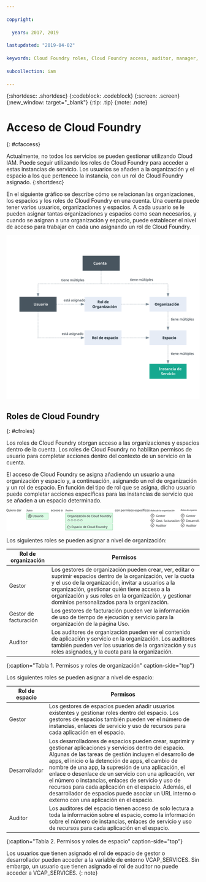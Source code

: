 ```yaml
---

copyright:

  years: 2017, 2019

lastupdated: "2019-04-02"

keywords: Cloud Foundry roles, Cloud Foundry access, auditor, manager, developer, billing manager

subcollection: iam

---
```


{:shortdesc: .shortdesc}
{:codeblock: .codeblock}
{:screen: .screen}
{:new_window: target="_blank"}
{:tip: .tip}
{:note: .note}

# Acceso de Cloud Foundry
{: #cfaccess}

Actualmente, no todos los servicios se pueden gestionar utilizando Cloud IAM. Puede seguir utilizando los roles de Cloud Foundry para acceder a estas instancias de servicio. Los usuarios se añaden a la organización y el espacio a los que pertenece la instancia, con un rol de Cloud Foundry asignado.
{:shortdesc}

En el siguiente gráfico se describe cómo se relacionan las organizaciones, los espacios y los roles de Cloud Foundry en una cuenta. Una cuenta puede tener varios usuarios, organizaciones y espacios. A cada usuario se le pueden asignar tantas organizaciones y espacios como sean necesarios, y cuando se asignan a una organización y espacio, puede establecer el nivel de acceso para trabajar en cada uno asignando un rol de Cloud Foundry.

![Acceso mediante espacios y organizaciones de Cloud Foundry en una cuenta](images/cf-diagram.svg "Cómo funciona el acceso de una cuenta utilizando roles, espacios y organizaciones de Cloud Foundry")

## Roles de Cloud Foundry
{: #cfroles}

Los roles de Cloud Foundry otorgan acceso a las organizaciones y espacios dentro de la cuenta. Los roles de Cloud Foundry no habilitan permisos de usuario para completar acciones dentro del contexto de un servicio en la cuenta.

El acceso de Cloud Foundry se asigna añadiendo un usuario a una organización y espacio y, a continuación, asignando un rol de organización y un rol de espacio. En función del tipo de rol que se asigna, dicho usuario puede completar acciones específicas para las instancias de servicio que se añaden a un espacio determinado.

![Acceso de Cloud Foundry](images/CF.svg "Asignación de acceso de usuario a una organización y espacio de Cloud Foundry")

Los siguientes roles se pueden asignar a nivel de organización:

| Rol de organización | Permisos |
|-------------------|-------------|
|Gestor | Los gestores de organización pueden crear, ver, editar o suprimir espacios dentro de la organización, ver la cuota y el uso de la organización, invitar a usuarios a la organización, gestionar quién tiene acceso a la organización y sus roles en la organización, y gestionar dominios personalizados para la organización. |
|Gestor de facturación | Los gestores de facturación pueden ver la información de uso de tiempo de ejecución y servicio para la organización de la página Uso.  |
|Auditor | Los auditores de organización pueden ver el contenido de aplicación y servicio en la organización. Los auditores también pueden ver los usuarios de la organización y sus roles asignados, y la cuota para la organización. |
{:caption="Tabla 1. Permisos y roles de organización" caption-side="top"}

Los siguientes roles se pueden asignar a nivel de espacio:

| Rol de espacio | Permisos |
|------------|-------------|
|Gestor | Los gestores de espacios pueden añadir usuarios existentes y gestionar roles dentro del espacio. Los gestores de espacios también pueden ver el número de instancias, enlaces de servicio y uso de recursos para cada aplicación en el espacio. |
|Desarrollador | Los desarrolladores de espacios pueden crear, suprimir y gestionar aplicaciones y servicios dentro del espacio. Algunas de las tareas de gestión incluyen el desarrollo de apps, el inicio o la detención de apps, el cambio de nombre de una app, la supresión de una aplicación, el enlace o desenlace de un servicio con una aplicación, ver el número o instancias, enlaces de servicio y uso de recursos para cada aplicación en el espacio. Además, el desarrollador de espacios puede asociar un URL interno o externo con una aplicación en el espacio.   |
|Auditor | Los auditores del espacio tienen acceso de solo lectura a toda la información sobre el espacio, como la información sobre el número de instancias, enlaces de servicio y uso de recursos para cada aplicación en el espacio. |
{:caption="Tabla 2. Permisos y roles de espacio" caption-side="top"}

Los usuarios que tienen asignado el rol de espacio de gestor o desarrollador pueden acceder a la variable de entorno VCAP_SERVICES. Sin embargo, un usuario que tienen asignado el rol de auditor no puede acceder a VCAP_SERVICES.
{: note}
